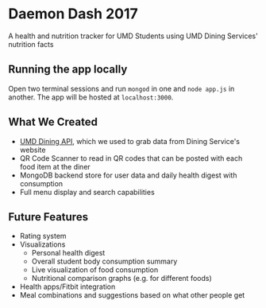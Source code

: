 # Daemon Dash 2017
A health and nutrition tracker for UMD Students using UMD Dining Services' nutrition facts


## Running the app locally
Open two terminal sessions and run `mongod` in one and `node app.js` in another. The app will be hosted at `localhost:3000`.


## What We Created
- [UMD Dining API](http://github.com/nickpesce/umdDiningApi), which we used to grab data from Dining Service's website
- QR Code Scanner to read in QR codes that can be posted with each food item at the diner
- MongoDB backend store for user data and daily health digest with consumption
- Full menu display and search capabilities


## Future Features
- Rating system
- Visualizations
  - Personal health digest
  - Overall student body consumption summary
  - Live visualization of food consumption
  - Nutritional comparison graphs (e.g. for different foods)
- Health apps/Fitbit integration
- Meal combinations and suggestions based on what other people get
